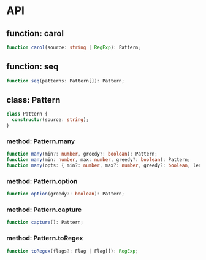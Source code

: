 # API

## function: carol
```ts
function carol(source: string | RegExp): Pattern;
```

## function: seq
```ts
function seq(patterns: Pattern[]): Pattern;
```

## class: Pattern
```ts
class Pattern {
  constructor(source: string);
}
```

### method: Pattern.many
```ts
function many(min?: number, greedy?: boolean): Pattern;
function many(min: number, max: number, greedy?: boolean): Pattern;
function many(opts: { min?: number, max?: number, greedy?: boolean, length?: number }): Pattern;
```

### method: Pattern.option
```ts
function option(greedy?: boolean): Pattern;
```

### method: Pattern.capture
```ts
function capture(): Pattern;
```

### method: Pattern.toRegex
```ts
function toRegex(flags?: Flag | Flag[]): RegExp;
```

